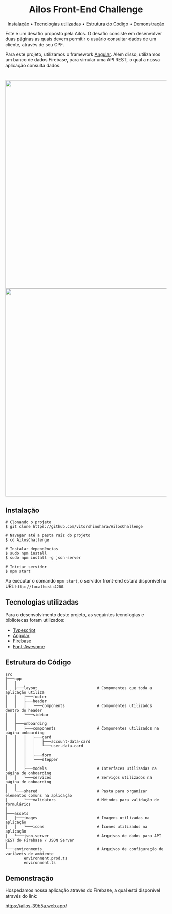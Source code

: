 
<h1 align="center">
 Ailos Front-End Challenge
</h1>

<p align="center">
  <a href="#">Instalação</a> •
  <a href="#">Tecnologias utilizadas</a>  •
  <a href="#">Estrutura do Código</a>  •
  <a href="#">Demonstração</a>
</p>  

Este é um desafio proposto pela Ailos. O desafio consiste em desenvolver duas páginas as quais devem permitir o usuário consultar dados de um cliente, através de seu CPF. 

Para este projeto, utilizamos o framework [Angular](https://angular.io/). Além disso, utilizamos um banco de dados Firebase, para simular uma API REST, o qual a nossa aplicação consulta dados.

<h1 align="center">
	<img src="https://i.imgur.com/MP4Fnia.png" width=650/>
	<img src="https://i.imgur.com/mQd0MmU.gif" width=650/>
</h1>

## Instalação

```shell
# Clonando o projeto
$ git clone https://github.com/vitorshinohara/AilosChallenge

# Navegar até a pasta raiz do projeto
$ cd AilosChallenge

# Instalar dependências
$ sudo npm install
$ sudo npm install -g json-server

# Iniciar servidor
$ npm start
```

Ao executar o comando `npm start`, o servidor front-end estará disponível na URL `http://localhost:4200`.

## Tecnologias utilizadas

  Para o desenvolvimento deste projeto, as seguintes tecnologias e bibliotecas foram utilizados:

- [Typescript](https://www.typescriptlang.org/)
- [Angular](https://angular.io/)
- [Firebase](https://firebase.google.com/)
- [Font-Awesome](https://github.com/FortAwesome/angular-fontawesome)


## Estrutura do Código

```
src 
├───app
│   │   
│   ├───layout                          # Componentes que toda a aplicação utiliza
│   │   ├───footer
│   │   ├───header
│   │   │   └───components              # Componentes utilizados dentro do header
│   │   └───sidebar
│   │           
│   ├───onboarding
│   │   ├───components                  # Componentes utilizados na página onboarding
│   │   │   ├───card
│   │   │   │   ├───account-data-card
│   │   │   │   └───user-data-card
│   │   │   │
│   │   │   ├───form
│   │   │   └───stepper
│   │   │           
│   │   ├───models                      # Interfaces utilizadas na página de onboarding
│   │   └───services                    # Serviços utilizados na página de onboarding
│   │           
│   └───shared                          # Pasta para organizar elementos comuns na aplicação
│       └───validators                  # Métodos para validação de formulários
│               
├───assets
│   ├───images                          # Imagens utilizadas na aplicação
│   │   └───icons                       # Ícones utilizados na aplicação
│   └───json-server                     # Arquivos de dados para API REST do Firebase / JSON Server
│           
└───environments                        # Arquivos de configuração de variáveis de ambiente
        environment.prod.ts
        environment.ts
``` 

## Demonstração

Hospedamos nossa aplicação através do Firebase, a qual está disponível através do link:

https://ailos-39b5a.web.app/
